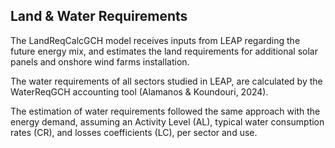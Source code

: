 ## Land \& Water Requirements

The LandReqCalcGCH model receives inputs from LEAP regarding the future energy mix, and estimates the land requirements for additional solar panels and onshore wind farms installation.

The water requirements of all sectors studied in LEAP, are calculated by the WaterReqGCH accounting tool (Alamanos \& Koundouri, 2024).

The estimation of water requirements followed the same approach with the energy demand, assuming an Activity Level (AL), typical water consumption rates (CR), and losses coefficients (LC), per sector and use.



